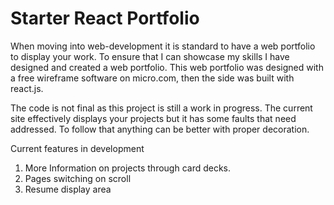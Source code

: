 # Starter React Portfolio

When moving into web-development it is standard to have a web portfolio to display your work. To ensure that I can showcase my skills I have designed and created a web portfolio. This web portfolio was designed with a free wireframe software on micro.com, then the side was built with react.js. 

The code is not final as this project is still a work in progress. The current site effectively displays your projects but it has some faults that need addressed. To follow that anything can be better with proper decoration. 

Current features in development 
1. More Information on projects through card decks.
2. Pages switching on scroll
3. Resume display area
